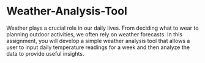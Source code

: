 # Weather-Analysis-Tool
 Weather plays a crucial role in our daily lives. From deciding what to wear to planning outdoor activities, we often rely on weather forecasts. In this assignment, you will develop a simple weather analysis tool that allows a user to input daily temperature readings for a week and then analyze the data to provide useful insights.  
